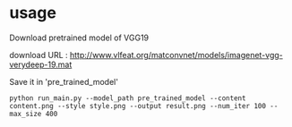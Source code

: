 # usage
Download pretrained model of VGG19

download URL : http://www.vlfeat.org/matconvnet/models/imagenet-vgg-verydeep-19.mat

Save it in 'pre_trained_model'

```
python run_main.py --model_path pre_trained_model --content content.png --style style.png --output result.png --num_iter 100 --max_size 400
```
